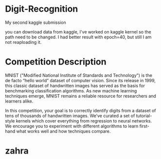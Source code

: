 # Digit-Recognition
My second kaggle submission 

you can download data from kaggle, I've worked on kaggle kernel so the path need to be changed. 
I had better result with epoch=40, but still I am not reaploading it.


# Competition Description


MNIST ("Modified National Institute of Standards and Technology") is the de facto “hello world” dataset of computer vision. Since its release in 1999, this classic dataset of handwritten images has served as the basis for benchmarking classification algorithms. As new machine learning techniques emerge, MNIST remains a reliable resource for researchers and learners alike.

In this competition, your goal is to correctly identify digits from a dataset of tens of thousands of handwritten images. We’ve curated a set of tutorial-style kernels which cover everything from regression to neural networks. We encourage you to experiment with different algorithms to learn first-hand what works well and how techniques compare.
 
   
# zahra
